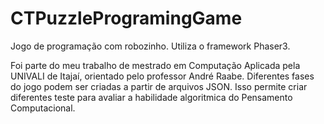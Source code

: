 # CTPuzzleProgramingGame

Jogo de programação com robozinho.
Utiliza o framework Phaser3.

Foi parte do meu trabalho de mestrado em Computação Aplicada pela UNIVALI de Itajaí, orientado pelo professor André Raabe.
Diferentes fases do jogo podem ser criadas a partir de arquivos JSON.
Isso permite criar diferentes teste para avaliar a habilidade algoritmica do Pensamento Computacional.
